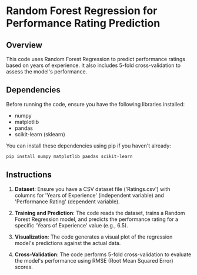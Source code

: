 # Random Forest Regression for Performance Rating Prediction

## Overview

This code uses Random Forest Regression to predict performance ratings based on years of experience. It also includes 5-fold cross-validation to assess the model's performance.

## Dependencies

Before running the code, ensure you have the following libraries installed:
- numpy
- matplotlib
- pandas
- scikit-learn (sklearn)

You can install these dependencies using pip if you haven't already:

```bash
pip install numpy matplotlib pandas scikit-learn
```

## Instructions

1. **Dataset**: Ensure you have a CSV dataset file ('Ratings.csv') with columns for 'Years of Experience' (independent variable) and 'Performance Rating' (dependent variable).

2. **Training and Prediction**: The code reads the dataset, trains a Random Forest Regression model, and predicts the performance rating for a specific 'Years of Experience' value (e.g., 6.5).

3. **Visualization**: The code generates a visual plot of the regression model's predictions against the actual data.

4. **Cross-Validation**: The code performs 5-fold cross-validation to evaluate the model's performance using RMSE (Root Mean Squared Error) scores.
